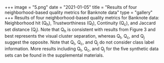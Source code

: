+++
image = "5.png"
date = "2021-01-05"
title = "Results of four neighborhood-based quality metrics for Banknote data"
type = "gallery"
+++
Results of four neighborhood-based quality metrics for Banknote data: Neighborhood hit (Q<sub>h</sub>), Trustworthiness (Q<sub>t</sub>), Continuity (Q<sub>c</sub>), and Jaccard set distance (Q<sub>j</sub>). Note that Q<sub>h</sub> is consistent with results from Figure 3 and best represents the visual cluster separation, whereas Q<sub>t</sub>, Q<sub>c</sub>, and Q<sub>j</sub> suggest the opposite. Note that Q<sub>t</sub>, Q<sub>c</sub>, and Q<sub>j</sub> do not consider class label information. More results including Q<sub>t</sub>, Q<sub>c</sub>, and Q<sub>j</sub> for the five synthetic data sets can be found in the supplemental materials.
